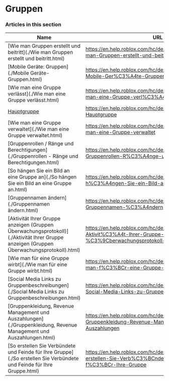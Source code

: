 # Gruppen  
### Articles in this section
Name|URL
-|-
[Wie man Gruppen erstellt und beitritt](./Wie man Gruppen erstellt und beitritt.html) |https://en.help.roblox.com/hc/de/articles/203313730-Wie-man-Gruppen-erstellt-und-beitritt
[Mobile Geräte: Gruppen](./Mobile Geräte- Gruppen.html) |https://en.help.roblox.com/hc/de/articles/203313490-Mobile-Ger%C3%A4te-Gruppen
[Wie man eine Gruppe verlässt](./Wie man eine Gruppe verlässt.html) |https://en.help.roblox.com/hc/de/articles/203313790-Wie-man-eine-Gruppe-verl%C3%A4sst-
[Hauptgruppe](./Hauptgruppe.html) |https://en.help.roblox.com/hc/de/articles/203313740-Hauptgruppe
[Wie man eine Gruppe verwaltet](./Wie man eine Gruppe verwaltet.html) |https://en.help.roblox.com/hc/de/articles/203313810-Wie-man-eine-Gruppe-verwaltet
[Gruppenrollen / Ränge und Berechtigungen](./Gruppenrollen - Ränge und Berechtigungen.html) |https://en.help.roblox.com/hc/de/articles/203313770-Gruppenrollen-R%C3%A4nge-und-Berechtigungen
[So hängen Sie ein Bild an eine Gruppe an](./So hängen Sie ein Bild an eine Gruppe an.html) |https://en.help.roblox.com/hc/de/articles/203313800-So-h%C3%A4ngen-Sie-ein-Bild-an-eine-Gruppe-an
[Gruppennamen ändern](./Gruppennamen ändern.html) |https://en.help.roblox.com/hc/de/articles/4414930974228-Gruppennamen-%C3%A4ndern
[Aktivität Ihrer Gruppe anzeigen (Gruppen Überwachungsprotokoll)](./Aktivität Ihrer Gruppe anzeigen (Gruppen Überwachungsprotokoll).html) |https://en.help.roblox.com/hc/de/articles/203313780-Aktivit%C3%A4t-Ihrer-Gruppe-anzeigen-Gruppen-%C3%9Cberwachungsprotokoll-
[Wie man für eine Gruppe wirbt](./Wie man für eine Gruppe wirbt.html) |https://en.help.roblox.com/hc/de/articles/203313820-Wie-man-f%C3%BCr-eine-Gruppe-wirbt
[Social Media Links zu Gruppenbeschreibungen](./Social Media Links zu Gruppenbeschreibungen.html) |https://en.help.roblox.com/hc/de/articles/360000910946-Social-Media-Links-zu-Gruppenbeschreibungen
[Gruppenkleidung, Revenue Management und Auszahlungen](./Gruppenkleidung, Revenue Management und Auszahlungen.html) |https://en.help.roblox.com/hc/de/articles/203313830-Gruppenkleidung-Revenue-Management-und-Auszahlungen
[So erstellen Sie Verbündete und Feinde für Ihre Gruppe](./So erstellen Sie Verbündete und Feinde für Ihre Gruppe.html) |https://en.help.roblox.com/hc/de/articles/203313750-So-erstellen-Sie-Verb%C3%BCndete-und-Feinde-f%C3%BCr-Ihre-Gruppe